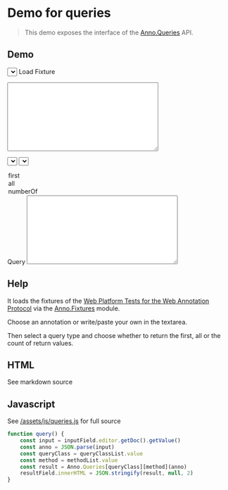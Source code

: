 # Demo for queries

> This demo exposes the interface of the [Anno.Queries](modules/queries) API.

## Demo

<select id="fixture" onchange="loadFixture()"></select>
<a id="load-fixture" onclick='loadFixture()'>Load Fixture</a>

<textarea class="codemirror" id="input" rows=10 cols=40></textarea>

<select id="type"></select>
<select id="method">
  <option>first</option>
  <option>all</option>
  <option>numberOf</option>
</select>
<a id="validate" onclick="query()">Query</a>

<textarea class="codemirror" readonly id="result" rows=10 cols=40></textarea>

## Help

It loads the fixtures of the [Web Platform Tests for the Web Annotation
Protocol](https://github.com/w3c/web-platform-tests/tree/master/annotation-protocol/files/annotations)
via the [Anno.Fixtures](modules/fixtures) module.

Choose an annotation or write/paste your own in the textarea.

Then select a query type and choose whether to return the first, all or the
count of return values.

## HTML

See markdown source

## Javascript

See [/assets/js/queries.js](/assets/js/queries.js) for full source

```js
function query() {
    const input = inputField.editor.getDoc().getValue()
    const anno = JSON.parse(input)
    const queryClass = queryClassList.value
    const method = methodList.value
    const result = Anno.Queries[queryClass][method](anno)
    resultField.innerHTML = JSON.stringify(result, null, 2)
}
```


<script src="../../assets/js/queries.js"></script>
